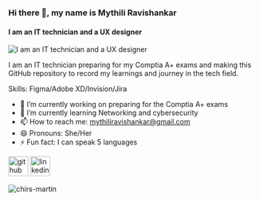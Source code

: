### Hi there 👋, my name is Mythili Ravishankar
#### I am an IT technician and  a UX designer
![I am an IT technician and  a UX designer](https://images.unsplash.com/photo-1531297484001-80022131f5a1?auto=format&fit=crop&q=80&w=2020&ixlib=rb-4.0.3&ixid=M3wxMjA3fDB8MHxwaG90by1wYWdlfHx8fGVufDB8fHx8fA%3D%3D)

I am an IT technician preparing for my Comptia A+ exams and making this GitHub repository to record my learnings and journey in the tech field.

Skills: Figma/Adobe XD/Invision/Jira

- 🔭 I’m currently working on preparing for the Comptia A+ exams 
- 🌱 I’m currently learning Networking and cybersecurity 
- 📫 How to reach me: mythiliravishankar@gmail.com 
- 😄 Pronouns: She/Her 
- ⚡ Fun fact: I can speak 5 languages 


[<img src='https://cdn.jsdelivr.net/npm/simple-icons@3.0.1/icons/github.svg' alt='github' height='40'>](https://github.com/Mythili-Ravishankar)  [<img src='https://cdn.jsdelivr.net/npm/simple-icons@3.0.1/icons/linkedin.svg' alt='linkedin' height='40'>](https://www.linkedin.com/in/Mythili-Ravishankar/)  

<p align="left"> <img src="https://komarev.com/ghpvc/?username=Mythili-Ravishankar&label=Profile%20views&color=0e75b6&style=flat" alt="chirs-martin" /> </p>
